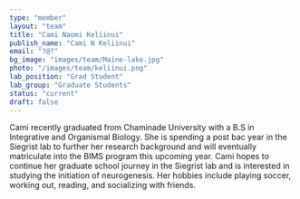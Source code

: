 ```yaml
---
type: "member"
layout: "team"
title: "Cami Naomi Keliinui"
publish_name: "Cami N Keliinui"
email: "?@?"
bg_image: "images/team/Maine-lake.jpg"
photo: "/images/team/keliinui.png"
lab_position: "Grad Student"
lab_group: "Graduate Students"
status: "current"
draft: false
---
```


Cami recently graduated from Chaminade University with a B.S in Integrative and Organismal Biology.  She is spending a post bac year in the Siegrist lab to further her research background and will eventually matriculate into the BIMS program this upcoming year. Cami hopes to continue her graduate school journey in the Siegrist lab and is interested in studying the initiation of neurogenesis. Her hobbies include playing soccer, working out, reading, and socializing with friends.